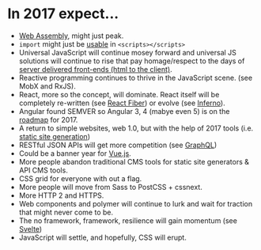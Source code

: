 # In 2017 expect...

* [Web Assembly](http://webassembly.org/), might just peak.
* `import` might just be [usable](https://github.com/tc39/proposal-dynamic-import#example) in `<scripts></scripts>`
* Universal JavaScript will continue mosey forward and universal JS solutions will continue to rise that pay homage/respect to the days of [server delivered front-ends (html to the client)](https://github.com/zeit/next.js).
* Reactive programming continues to thrive in the JavaScript scene. (see MobX and RxJS).
* React, more so the concept, will dominate. React itself will be completely re-written (see [React Fiber](https://github.com/acdlite/react-fiber-architecture)) or evolve (see [Inferno](https://github.com/infernojs/inferno)).
* Angular found SEMVER so Angular 3, 4 (mabye even 5) is on the [roadmap](https://www.youtube.com/watch?v=aJIMoLgqU_o&feature=youtu.be&t=6m12s) for 2017.
* A return to simple websites, web 1.0, but with the help of 2017 tools (i.e. [static site generation](https://github.com/vigetlabs/gulp-starter/tree/blendid))
* RESTful JSON APIs will get more competition (see [GraphQL](http://graphql.org/))
* Could be a banner year for [Vue.js](https://vuejs.org/).
* More people abandon traditional CMS tools for static site generators & API CMS tools.
* CSS grid for everyone with out a flag.
* More people will move from Sass to PostCSS + cssnext.
* More HTTP 2 and HTTPS.
* Web components and polymer will continue to lurk and wait for traction that might never come to be.
* The no framework, framework, resilience will gain momentum (see [Svelte](https://svelte.technology/blog/frameworks-without-the-framework/))
* JavaScript will settle, and hopefully, CSS will erupt.